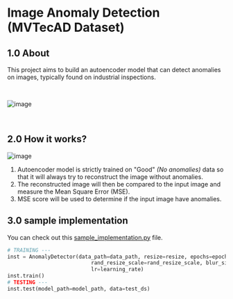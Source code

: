 # Image Anomaly Detection (MVTecAD Dataset)

## 1.0 About

This project aims to build an autoencoder model that can detect anomalies on images, typically found on industrial inspections.

<br/>

![image](https://github.com/user-attachments/assets/8fbd15c2-32e2-4364-8c4f-51be112fcbd2)

<br/>

## 2.0 How it works?

![image](https://github.com/user-attachments/assets/576e951e-d2c0-46a5-89b3-91bf17d0d7cd)

1. Autoencoder model is strictly trained on "Good" *(No anomalies)* data so that it will always try to reconstruct the image without anomalies.
2. The reconstructed image will then be compared to the input image and measure the Mean Square Error (MSE).
3. MSE score will be used to determine if the input image have anomalies.

## 3.0 sample implementation
You can check out this [sample_implementation.py](https://github.com/lloydaxeph/image_anomaly_detection/blob/main/sample_implementation.py) file.
```python
# TRAINING ---
inst = AnomalyDetector(data_path=data_path, resize=resize, epochs=epochs, translate=translate,
                           rand_resize_scale=rand_resize_scale, blur_size=blur_size, split_per=split_per,
                           lr=learning_rate)
inst.train()
# TESTING ---
inst.test(model_path=model_path, data=test_ds)
```
